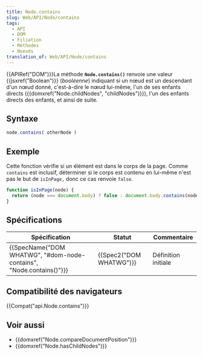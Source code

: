 ```yaml
---
title: Node.contains
slug: Web/API/Node/contains
tags:
  - API
  - DOM
  - Filiation
  - Méthodes
  - Noeuds
translation_of: Web/API/Node/contains
---
```

{{APIRef("DOM")}}La méthode **`Node.contains()`** renvoie une valeur {{jsxref("Boolean")}} (_booléenne_) indiquant si un nœud est un descendant d'un nœud donné, c'est-à-dire le nœud lui-même, l'un de ses enfants directs ({{domxref("Node.childNodes", "childNodes")}}), l'un des enfants directs des enfants, et ainsi de suite.

## Syntaxe

```js
node.contains( otherNode )
```

## Exemple

Cette fonction vérifie si un élément est dans le corps de la page. Comme `contains` est inclusif, déterminer si le corps est contenu en lui-même n'est pas le but de `isInPage,` donc ce cas renvoie `false`.

```js
function isInPage(node) {
  return (node === document.body) ? false : document.body.contains(node);
}
```

## Spécifications

| Spécification                                                                            | Statut                           | Commentaire         |
| ---------------------------------------------------------------------------------------- | -------------------------------- | ------------------- |
| {{SpecName("DOM WHATWG", "#dom-node-contains", "Node.contains()")}} | {{Spec2("DOM WHATWG")}} | Définition initiale |

## Compatibilité des navigateurs

{{Compat("api.Node.contains")}}

## Voir aussi

- {{domxref("Node.compareDocumentPosition")}}
- {{domxref("Node.hasChildNodes")}}
